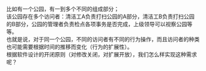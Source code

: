比如有一个公园，有一到多个不同的组成部分；  
该公园存在多个访问者：清洁工A负责打扫公园的A部分，清洁工B负责打扫公园的B部分，公园的管理者负责检点各项事务是否完成，上级领导可以视察公园等等。  
也就是说，对于同一个公园，不同的访问者有不同的行为操作，而且访问者的种类也可能需要根据时间的推移而变化（行为的扩展性）。  
根据软件设计的开闭原则（对修改关闭，对扩展开放），我们怎么样实现这种需求呢？